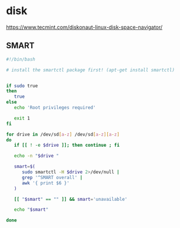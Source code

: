 disk
====

https://www.tecmint.com/diskonaut-linux-disk-space-navigator/


## SMART


```sh
#!/bin/bash

# install the smartctl package first! (apt-get install smartctl)


if sudo true
then
   true
else
   echo 'Root privileges required'

   exit 1
fi

for drive in /dev/sd[a-z] /dev/sd[a-z][a-z]
do
   if [[ ! -e $drive ]]; then continue ; fi

   echo -n "$drive "

   smart=$(
      sudo smartctl -H $drive 2>/dev/null |
      grep '^SMART overall' |
      awk '{ print $6 }'
   )

   [[ "$smart" == "" ]] && smart='unavailable'

   echo "$smart"

done
```
